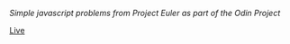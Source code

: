 *Simple javascript problems from Project Euler as part of the Odin Project*

[Live](http://zeller.io/theodinproject/project_euler/)
